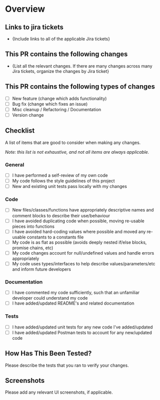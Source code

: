 # Overview

## Links to jira tickets

- {Include links to all of the applicable Jira tickets}

## This PR contains the following changes

- {List all the relevant changes. If there are many changes across many Jira tickets, organize the changes by Jira ticket}

## This PR contains the following types of changes

- [ ] New feature (change which adds functionality)
- [ ] Bug fix (change which fixes an issue)
- [ ] Misc cleanup / Refactoring / Documentation
- [ ] Version change

## Checklist

A list of items that are good to consider when making any changes.

_Note: this list is not exhaustive, and not all items are always applicable._

### General

- [ ] I have performed a self-review of my own code
- [ ] My code follows the style guidelines of this project
- [ ] New and existing unit tests pass locally with my changes

### Code

- [ ] New files/classes/functions have appropriately descriptive names and comment blocks to describe their use/behaviour
- [ ] I have avoided duplicating code when possible, moving re-usable pieces into functions
- [ ] I have avoided hard-coding values where possible and moved any re-usable constants to a constants file
- [ ] My code is as flat as possible (avoids deeply nested if/else blocks, promise chains, etc)
- [ ] My code changes account for null/undefined values and handle errors appropriately
- [ ] My code uses types/interfaces to help describe values/parameters/etc and inform future developers

### Documentation
- [ ] I have commented my code sufficiently, such that an unfamiliar developer could understand my code
- [ ] I have added/updated README's and related documentation

### Tests
- [ ] I have added/updated unit tests for any new code I've added/updated
- [ ] I have added/updated Postman tests to account for any new/updated code

## How Has This Been Tested?

Please describe the tests that you ran to verify your changes.

## Screenshots

Please add any relevant UI screenshots, if applicable.
